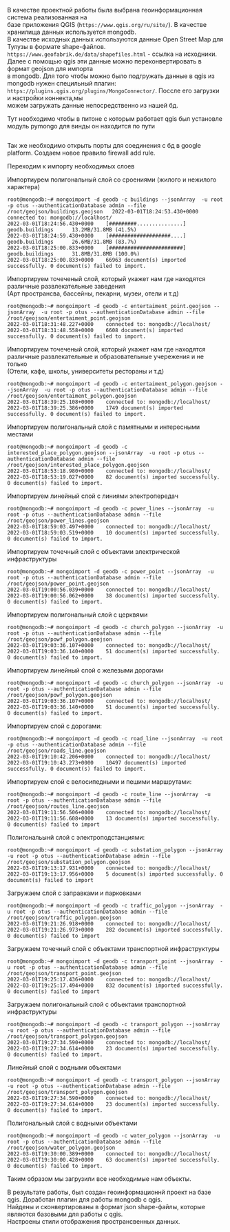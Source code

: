 В качестве проектной работы была выбрана геоинформационная система реализованная на      
базе приложения QGIS (`https://www.qgis.org/ru/site/`). В качестве хранилища данных используется mongodb.     
В качестве исходных данных используются данные Open Street Map для Тулузы в формате shape-файлов.       
`https://www.geofabrik.de/data/shapefiles.html` - ссылка на исходники.        
Далее с помощью qgis эти данные можно переконвертировать в формат geojson для импорта        
в mongodb. Для того чтобы можно было подгружать данные в qgis из mongodb нужен специльный плагин:     
`https://plugins.qgis.org/plugins/MongoConnector/`. Поссле его загрузки и настройки коннекта,мы       
можем загружать данные непосредственно из нашей бд.

Тут необходимо чтобы в питоне с которым работает qgis был установле модуль pymongo для винды он находится по пути
```

```

Так же необходимо открыть порты для соединения с бд в google platform. Создаем новое правило firewall add rule.

Переходим к импорту необходимых слоев

Импортиурем полигональный слой со сроениями (жилого и нежилого характера)
```
root@mongodb:~# mongoimport -d geodb -c buildings --jsonArray  -u root -p otus --authenticationDatabase admin --file /root/geojson/buildings.geojson   2022-03-01T18:24:53.430+0000    connected to: mongodb://localhost/
2022-03-01T18:24:56.430+0000    [#########...............] geodb.buildings      13.2MB/31.8MB (41.5%)
2022-03-01T18:24:59.430+0000    [####################....] geodb.buildings      26.6MB/31.8MB (83.7%)
2022-03-01T18:25:00.833+0000    [########################] geodb.buildings      31.8MB/31.8MB (100.0%)
2022-03-01T18:25:00.833+0000    66963 document(s) imported successfully. 0 document(s) failed to import.
```

Импортируем точеченый слой, который укажет нам где находятся различные развлекательные заведения        
(Арт пространсва, бассейны, пекарни, музеи, отели и т.д) 
```
root@mongodb:~# mongoimport -d geodb -c entertaiment_point.geojson --jsonArray  -u root -p otus --authenticationDatabase admin --file /root/geojson/entertaiment_point.geojson
2022-03-01T18:31:48.227+0000    connected to: mongodb://localhost/
2022-03-01T18:31:48.558+0000    6608 document(s) imported successfully. 0 document(s) failed to import.
```
Импортируем точеченый слой, который укажет нам где находятся различные развлекательные и образовательные учережения  и не только    
(Отели, кафе, школы, университеты рестораны и т.д)
```
root@mongodb:~# mongoimport -d geodb -c entertaiment_polygon.geojson --jsonArray  -u root -p otus --authenticationDatabase admin --file /root/geojson/entertaiment_polygon.geojson
2022-03-01T18:39:25.108+0000    connected to: mongodb://localhost/
2022-03-01T18:39:25.386+0000    1749 document(s) imported successfully. 0 document(s) failed to import.
```

Импортируем полигональный слой c памятными и интересными местами
```
root@mongodb:~# mongoimport -d geodb -c interested_place_polygon.geojson --jsonArray  -u root -p otus --authenticationDatabase admin --file /root/geojson/interested_place_polygon.geojson
2022-03-01T18:53:18.980+0000    connected to: mongodb://localhost/
2022-03-01T18:53:19.027+0000    82 document(s) imported successfully. 0 document(s) failed to import.
```

Импортируем линейный слой с линиями электропередач
```
root@mongodb:~# mongoimport -d geodb -c power_lines --jsonArray  -u root -p otus --authenticationDatabase admin --file /root/geojson/power_lines.geojson
2022-03-01T18:59:03.497+0000    connected to: mongodb://localhost/
2022-03-01T18:59:03.519+0000    10 document(s) imported successfully. 0 document(s) failed to import.
```
Импортируем точечный слой с объектами электрической инфраструктуры
```
root@mongodb:~# mongoimport -d geodb -c power_point --jsonArray  -u root -p otus --authenticationDatabase admin --file /root/geojson/power_point.geojson
2022-03-01T19:00:56.039+0000    connected to: mongodb://localhost/
2022-03-01T19:00:56.062+0000    38 document(s) imported successfully. 0 document(s) failed to import.
```

Импортируем полигональный слой с церквями
```
root@mongodb:~# mongoimport -d geodb -c church_polygon --jsonArray  -u root -p otus --authenticationDatabase admin --file /root/geojson/powf_polygon.geojson
2022-03-01T19:03:36.107+0000    connected to: mongodb://localhost/
2022-03-01T19:03:36.140+0000    51 document(s) imported successfully. 0 document(s) failed to import.
```

Импортируем линейный слой с железыми дорогами
```
root@mongodb:~# mongoimport -d geodb -c church_polygon --jsonArray  -u root -p otus --authenticationDatabase admin --file /root/geojson/powf_polygon.geojson
2022-03-01T19:03:36.107+0000    connected to: mongodb://localhost/
2022-03-01T19:03:36.140+0000    51 document(s) imported successfully. 0 document(s) failed to import.
```

Импортируем слой с дорогами:

```
root@mongodb:~# mongoimport -d geodb -c road_line --jsonArray  -u root -p otus --authenticationDatabase admin --file /root/geojson/roads_line.geojson
2022-03-01T19:10:42.206+0000    connected to: mongodb://localhost/
2022-03-01T19:10:43.273+0000    10497 document(s) imported successfully. 0 document(s) failed to import.
```
Импортируем слой с велосипедными и пешими маршрутами:
```
root@mongodb:~# mongoimport -d geodb -c route_line --jsonArray  -u root -p otus --authenticationDatabase admin --file /root/geojson/routes_line.geojson
2022-03-01T19:11:56.506+0000    connected to: mongodb://localhost/
2022-03-01T19:11:56.608+0000    13 document(s) imported successfully. 0 document(s) failed to import
```
Полигональынй слой с электроподстанциями:
```
root@mongodb:~# mongoimport -d geodb -c substation_polygon --jsonArray  -u root -p otus --authenticationDatabase admin --file /root/geojson/substation_polygon.geojson
2022-03-01T19:13:17.931+0000    connected to: mongodb://localhost/
2022-03-01T19:13:17.956+0000    5 document(s) imported successfully. 0 document(s) failed to import
```
Загружаем слой с заправками и парковками
```
root@mongodb:~# mongoimport -d geodb -c traffic_polygon --jsonArray  -u root -p otus --authenticationDatabase admin --file /root/geojson/traffic_polygon.geojson
2022-03-01T19:21:26.918+0000    connected to: mongodb://localhost/
2022-03-01T19:21:26.973+0000    282 document(s) imported successfully. 0 document(s) failed to import
```

Загружаем точечный слой с объектами транспортной инфраструктуры
```
root@mongodb:~# mongoimport -d geodb -c transport_point --jsonArray  -u root -p otus --authenticationDatabase admin --file /root/geojson/transport_point.geojson
2022-03-01T19:25:17.436+0000    connected to: mongodb://localhost/
2022-03-01T19:25:17.494+0000    832 document(s) imported successfully. 0 document(s) failed to import
```
Загружаем полигональный слой с объектами транспортной инфраструктуры
```
root@mongodb:~# mongoimport -d geodb -c transport_polygon --jsonArray  -u root -p otus --authenticationDatabase admin --file /root/geojson/transport_polygon.geojson
2022-03-01T19:27:34.590+0000    connected to: mongodb://localhost/
2022-03-01T19:27:34.614+0000    23 document(s) imported successfully. 0 document(s) failed to import.
```

Линейный слой с водными объектами
```
root@mongodb:~# mongoimport -d geodb -c transport_polygon --jsonArray  -u root -p otus --authenticationDatabase admin --file /root/geojson/transport_polygon.geojson
2022-03-01T19:27:34.590+0000    connected to: mongodb://localhost/
2022-03-01T19:27:34.614+0000    23 document(s) imported successfully. 0 document(s) failed to import.
```

Полигональный слой с водными объектами
```
root@mongodb:~# mongoimport -d geodb -c water_polygon --jsonArray  -u root -p otus --authenticationDatabase admin --file /root/geojson/water_polygon.geojson
2022-03-01T19:30:00.389+0000    connected to: mongodb://localhost/
2022-03-01T19:30:00.428+0000    63 document(s) imported successfully. 0 document(s) failed to import.
```

Таким образом мы загрузили все необходимые нам объекты.


В результате работы, был создан геоинформационнй проект на базе qgis. Доработан плагин для работы mongodb c qgis.     
Найдены и сконвертированы в формат json shape-файлы, которые являются базовыми для работы с qgis.     
Настроены стили отображения пространсвенных данных.